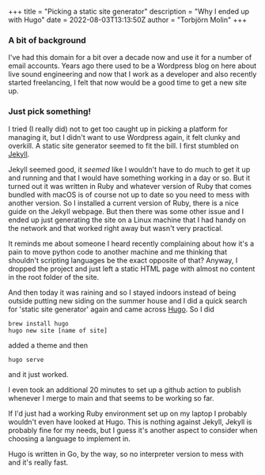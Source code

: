 +++
title = "Picking a static site generator"
description = "Why I ended up with Hugo"
date = 2022-08-03T13:13:50Z
author = "Torbjörn Molin"
+++

### A bit of background

I've had this domain for a bit over a decade now and use it for a number of email accounts. Years ago there used to be a Wordpress blog on here about live sound engineering and now that I work as a developer and also recently started freelancing, I felt that now would be a good time to get a new site up.

### Just pick something!

I tried (I really did) not to get too caught up in picking a platform for managing it, but I didn't want to use Wordpress again, it felt clunky and overkill. A static site generator seemed to fit the bill. I first stumbled on [Jekyll](https://jekyllrb.com).

Jekyll seemed good, it _seemed_ like I wouldn't have to do much to get it up and running and that I would have something working in a day or so. But it turned out it was written in Ruby and whatever version of Ruby that comes bundled with macOS is of course not up to date so you need to mess with another version.
So I installed a current version of Ruby, there is a nice guide on the Jekyll webpage. But then there was some other issue and I ended up just generating the site on a Linux machine that I had handy on the network and that worked right away but wasn't very practical.

It reminds me about someone I heard recently complaining about how it's a pain to move python code to another machine and me thinking that shouldn't scripting languages be the exact opposite of that? Anyway, I dropped the project and just left a static HTML page with almost no content in the root folder of the site.

And then today it was raining and so I stayed indoors instead of being outside putting new siding on the summer house and I did a quick search for 'static site generator' again and came across [Hugo](https://gohugo.io). So I did

    brew install hugo
    hugo new site [name of site]

added a theme and then

    hugo serve

and it just worked.

I even took an additional 20 minutes to set up a github action to publish whenever I merge to main and that seems to be working so far.

If I'd just had a working Ruby environment set up on my laptop I probably wouldn't even have looked at Hugo. This is nothing against Jekyll, Jekyll is probably fine for my needs, but I guess it's another aspect to consider when choosing a language to implement in.

Hugo is written in Go, by the way, so no interpreter version to mess with and it's really fast.
